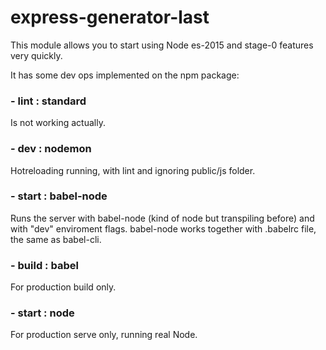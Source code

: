 # express-generator-last

This module allows you to start using Node es-2015 and stage-0 features very quickly.

It has some dev ops implemented on the npm package:

### - lint : standard

Is not working actually.

### - dev : nodemon

Hotreloading running, with lint and ignoring public/js folder.

### - start : babel-node

Runs the server with babel-node (kind of node but transpiling before) and with "dev" enviroment flags. babel-node works together with .babelrc file, the same as babel-cli.

### - build : babel

For production build only.

### - start : node

For production serve only, running real Node.
